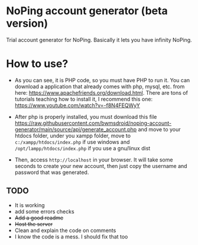 # NoPing account generator (beta version)
 Trial account generator for NoPing. Basically it lets you have infinity NoPing.
 
# How to use?
- As you can see, it is PHP code, so you must have PHP to run it. You can download a application that already comes with php, mysql, etc. from here: https://www.apachefriends.org/download.html. There are tons of tutorials teaching how to install it, I recommend this one:  https://www.youtube.com/watch?v=-f8N4FEQWyY
 
- After php is properly installed, you must download this file https://raw.githubusercontent.com/bwmsdroid/noping-account-generator/main/source/api/generate_account.php and move to your htdocs folder, under you xampp folder, move to `c:/xampp/htdocs/index.php` if use windows and `/opt/lampp/htdocs/index.php` if you use a gnu/linux dist 

- Then, access `http://localhost` in your browser. It will take some seconds to create your new account, then just copy the username and password that was generated.
 
## TODO
- It is working
- add some errors checks
- ~~Add a good readme~~
- ~~Host the server~~
- Clean and explain the code on comments
- I know the code is a mess. I should fix that too
